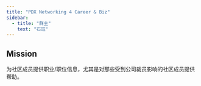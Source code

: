 ```yaml
---
title: "PDX Networking 4 Career & Biz"
sidebar:
  - title: "群主"
    text: "石珏"
---
```


## Mission
为社区成员提供职业/职位信息，尤其是对那些受到公司裁员影响的社区成员提供帮助。
